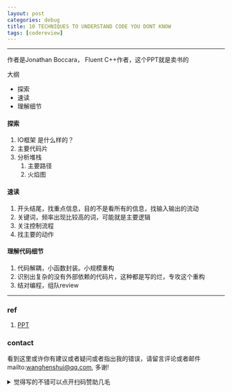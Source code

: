 ```yaml
---
layout: post
categories: debug
title: 10 TECHNIQUES TO UNDERSTAND CODE YOU DONT KNOW
tags: [codereview]
---
```


  

---

作者是Jonathan Boccara， Fluent C++作者，这个PPT就是卖书的

大纲

- 探索
- 速读
- 理解细节

#### 探索

1. IO框架 是什么样的？
2. 主要代码片
3. 分析堆栈
   1. 主要路径
   2. 火焰图

#### 速读

1. 开头结尾，找重点信息，目的不是看所有的信息，找输入输出的流动
2. 关键词，频率出现比较高的词，可能就是主要逻辑
3. 关注控制流程
4. 找主要的动作



#### 理解代码细节

1. 代码解耦，小函数封装。小规模重构
2. 识别出复杂的没有外部依赖的代码片，这种都是写的烂，专攻这个重构
3. 结对编程，组队review

----

### ref

1. [PPT](https://github.com/ACCUConf/PDFs_2019/blob/master/jonathan_boccara_-_10_techniques_to_understand_code_you_don't_know.pdf)

   


### contact

看到这里或许你有建议或者疑问或者指出我的错误，请留言评论或者邮件mailto:wanghenshui@qq.com, 多谢! 
<details>
<summary>觉得写的不错可以点开扫码赞助几毛</summary>
<img src="https://wanghenshui.github.io/assets/wepay.png" alt="微信转账">
</details>